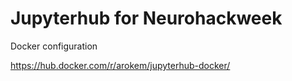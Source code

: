 # Jupyterhub for Neurohackweek

Docker configuration

https://hub.docker.com/r/arokem/jupyterhub-docker/
